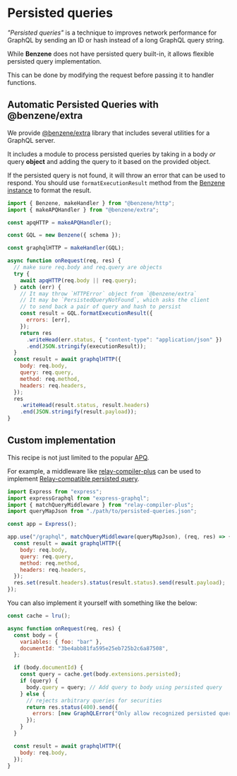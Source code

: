 # Persisted queries

*"Persisted queries"* is a technique to improves network performance for GraphQL by sending an ID or hash instead of a long GraphQL query string.

While **Benzene** does not have persisted query built-in, it allows flexible persisted query implementation.

This can be done by modifying the request before passing it to handler functions.

## Automatic Persisted Queries with @benzene/extra

We provide [@benzene/extra](https://www.npmjs.com/package/@benzene/extra) library that includes several utilities for a GraphQL server.

It includes a module to process persisted queries by taking in a body *or* query **object** and adding the query to it based on the provided object.

If the persisted query is not found, it will throw an error that can be used to respond. You should use `formatExecutionResult` method from the [Benzene instance](/reference/benzene) to format the result.

```js
import { Benzene, makeHandler } from "@benzene/http";
import { makeAPQHandler } from "@benzene/extra";

const apqHTTP = makeAPQHandler();

const GQL = new Benzene({ schema });

const graphqlHTTP = makeHandler(GQL);

async function onRequest(req, res) {
  // make sure req.body and req.query are objects
  try {
    await apqHTTP(req.body || req.query);
  } catch (err) {
    // It may throw `HTTPError` object from `@benzene/extra`
    // It may be `PersistedQueryNotFound`, which asks the client
    // to send back a pair of query and hash to persist
    const result = GQL.formatExecutionResult({
      errors: [err],
    });
    return res
      .writeHead(err.status, { "content-type": "application/json" })
      .end(JSON.stringify(executionResult));
  }
  const result = await graphqlHTTP({
    body: req.body,
    query: req.query,
    method: req.method,
    headers: req.headers,
  });
  res
    .writeHead(result.status, result.headers)
    .end(JSON.stringify(result.payload));
}
```

## Custom implementation

This recipe is not just limited to the popular [APQ](https://www.apollographql.com/docs/apollo-server/performance/apq/).

For example, a middleware like [relay-compiler-plus](https://github.com/yusinto/relay-compiler-plus) can be used to implement [Relay-compatible persisted query](https://relay.dev/docs/en/persisted-queries).

```js
import Express from "express";
import expressGraphql from "express-graphql";
import { matchQueryMiddleware } from "relay-compiler-plus";
import queryMapJson from "./path/to/persisted-queries.json";

const app = Express();

app.use("/graphql", matchQueryMiddleware(queryMapJson), (req, res) => {
  const result = await graphqlHTTP({
    body: req.body,
    query: req.query,
    method: req.method,
    headers: req.headers,
  });
  res.set(result.headers).status(result.status).send(result.payload);
});
```

You can also implement it yourself with something like the below:

```js
const cache = lru();

async function onRequest(req, res) {
  const body = {
    variables: { foo: "bar" },
    documentId: "3be4abb81fa595e25eb725b2c6a87508",
  };

  if (body.documentId) {
    const query = cache.get(body.extensions.persisted);
    if (query) {
      body.query = query; // Add query to body using persisted query
    } else {
      // rejects arbitrary queries for securities
      return res.status(400).send({
        errors: [new GraphQLError("Only allow recognized persisted queries")],
      });
    }
  }

  const result = await graphqlHTTP({
    body: req.body,
  });
}
```